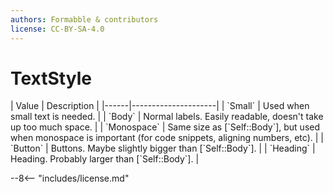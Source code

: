 ```yaml
---
authors: Formabble & contributors
license: CC-BY-SA-4.0
---
```



# TextStyle

<div class="sh-parameters" markdown="1">
| Value  | Description |
|------|---------------------|
| `Small` | Used when small text is needed. |
| `Body` | Normal labels. Easily readable, doesn't take up too much space. |
| `Monospace` | Same size as [`Self::Body`], but used when monospace is important (for code snippets, aligning numbers, etc). |
| `Button` | Buttons. Maybe slightly bigger than [`Self::Body`]. |
| `Heading` | Heading. Probably larger than [`Self::Body`]. |

</div>

--8<-- "includes/license.md"
